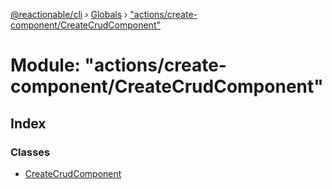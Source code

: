 [@reactionable/cli](../README.md) › [Globals](../globals.md) › ["actions/create-component/CreateCrudComponent"](_actions_create_component_createcrudcomponent_.md)

# Module: "actions/create-component/CreateCrudComponent"

## Index

### Classes

* [CreateCrudComponent](../classes/_actions_create_component_createcrudcomponent_.createcrudcomponent.md)
